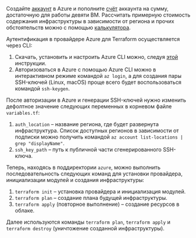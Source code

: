 Создайте [аккаунт](https://portal.azure.com/#home) в Azure и пополните [счёт](https://portal.azure.com/#view/Microsoft_Azure_GTM/ModernBillingMenuBlade/~/BillingAccounts) аккаунта на сумму, достаточную для работы девяти ВМ. Рассчитать примерную стоимость содержания инфраструктуры в зависимости от региона и прочих обстоятельств можно с помощью [калькулятора](https://azure.com/e/26977c150e854617a888fb3a7d1a399d).

Аутентификация в провайдере Azure для Terraform осуществляется через CLI:

1. Скачать, установить и настроить Azure CLI можно, следуя [этой](https://learn.microsoft.com/ru-ru/cli/azure/install-azure-cli) инструкции.
2. Авторизоваться в Azure с помощью Azure CLI можно в интерактивном режиме командой `az login`, а для создания пары SSH-ключей (Linux, macOS) проще всего будет воспользоваться командой `ssh-keygen`.

После авторизации в Azure и генерации SSH-ключей нужно изменить дефолтное значение следующих переменных в корневом файле `variables.tf`:

1. `auth_location` – название региона, где будет развернута инфраструктура. Список доступных регионов в зависимости от подписки можно получить командой `az account list-locations | grep "displayName"`.
2. `ssh_key_path` – путь к публичной части сгенерированного SSH-ключа.

Теперь, находясь в поддиректории `azure`, можно выполнить последовательность следующих команд для установки провайдера, инициализации модулей и создания инфраструктуры:

1. `terraform init` – установка провайдера и инициализация модулей.
2. `terraform plan` – создание плана будущей инфраструктуры.
3. `terraform apply` (повторное выполнение) – создание ресурсов в облаке. 

Далее используются команды `terraform plan`, `terraform apply` и `terraform destroy` (уничтожение созданной инфраструктуры).